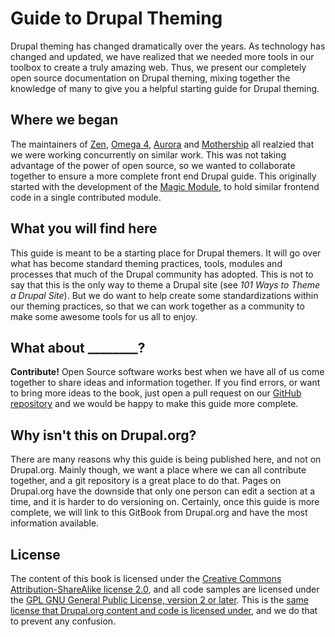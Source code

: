 Guide to Drupal Theming
=======================

Drupal theming has changed dramatically over the years. As technology has changed and updated, we have realized that we needed more tools in our toolbox to create a truly amazing web. Thus, we present our completely open source documentation on Drupal theming, mixing together the knowledge of many to give you a helpful starting guide for Drupal theming.


## Where we began

The maintainers of [Zen](https://drupal.org/project/zen), [Omega 4](https://drupal.org/project/omega), [Aurora](https://drupal.org/project/aurora) and [Mothership](https://drupal.org/project/mothership) all realzied that we were working concurrently on similar work. This was not taking advantage of the power of open source, so we wanted to collaborate together to ensure a more complete front end Drupal guide. This originally started with the development of the [Magic Module](https://drupal.org/project/magic), to hold similar frontend code in a single contributed module.

## What you will find here

This guide is meant to be a starting place for Drupal themers. It will go over what has become standard theming practices, tools, modules and processes that much of the Drupal community has adopted. This is not to say that this is the only way to theme a Drupal site (see *101 Ways to Theme a Drupal Site*). But we do want to help create some standardizations within our theming practices, so that we can work together as a community to make some awesome tools for us all to enjoy.

## What about \_\_\_\_\_\_\_\_?

__Contribute!__ Open Source software works best when we have all of us come together to share ideas and information together. If you find errors, or want to bring more ideas to the book, just open a pull request on our [GitHub repository](https://github.com/frontend-united/drupal-theming-docs) and we would be happy to make this guide more complete.

## Why isn't this on Drupal.org?

There are many reasons why this guide is being published here, and not on Drupal.org. Mainly though, we want a place where we can all contribute together, and a git repository is a great place to do that. Pages on Drupal.org have the downside that only one person can edit a section at a time, and it is harder to do versioning on. Certainly, once this guide is more complete, we will link to this GitBook from Drupal.org and have the most information available.

## License

The content of this book is licensed under the [Creative Commons Attribution-ShareAlike license 2.0](http://creativecommons.org/licenses/by-sa/2.0/), and all code samples are licensed under the [GPL GNU General Public License, version 2 or later](http://www.gnu.org/licenses/old-licenses/gpl-2.0.html). This is the [same license that Drupal.org content and code is licensed under](https://drupal.org/licensing/faq), and we do that to prevent any confusion.


